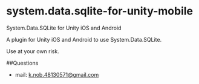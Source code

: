 # system.data.sqlite-for-unity-mobile
System.Data.SQLite for Unity iOS and Android

A plugin for Unity iOS and Android to use System.Data.SQLite.

Use at your own risk.

##Questions
* mail: <k.nob.48130571@gmail.com>
